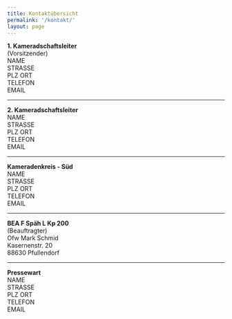 ```yaml
---
title: Kontaktübersicht
permalink: '/kontakt/'
layout: page
---
```

<strong>1. Kameradschaftsleiter</strong><br>
(Vorsitzender)<br>
NAME<br>
STRASSE<br>
PLZ ORT<br>
TELEFON<br>
EMAIL

<hr />

<strong>2. Kameradschaftsleiter</strong><br>
NAME<br>
STRASSE<br>
PLZ ORT<br>
TELEFON<br>
EMAIL

<hr />

<strong>Kameradenkreis - Süd</strong><br>
NAME<br>
STRASSE<br>
PLZ ORT<br>
TELEFON<br>
EMAIL

<hr />

<strong>BEA F Späh L Kp 200</strong><br>
(Beauftragter)<br>
Ofw Mark Schmid<br>
Kasernenstr. 20<br>
88630 Pfullendorf<br>

<hr />

<strong>Pressewart</strong><br>
NAME<br>
STRASSE<br>
PLZ ORT<br>
TELEFON<br>
EMAIL
